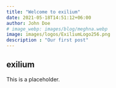 ```yaml
---
title: "Welcome to exilium"
date: 2021-05-18T14:51:12+06:00
author: John Doe
# image_webp: images/blog/meghna.webp
image: images/logos/ExiliumLogo256.png
description : "Our first post"
---
```


## exilium

This is a placeholder.